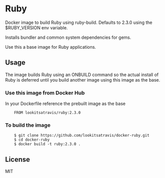 # Ruby

Docker image to build Ruby using ruby-build. Defaults to 2.3.0 using the $RUBY_VERSION env variable.

Installs bundler and common system dependencies for gems.

Use this a base image for Ruby applications.

## Usage

The image builds Ruby using an ONBUILD command so the actual install of Ruby is deferred until you build another image using this image as the base.

### Use this image from Docker Hub

In your Dockerfile reference the prebuilt image as the base

		FROM lookitsatravis/ruby:2.3.0

### To build the image

		$ git clone https://github.com/lookitsatravis/docker-ruby.git
		$ cd docker-ruby
		$ docker build -t ruby:2.3.0 .

## License

MIT
